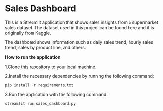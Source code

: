 # Sales Dashboard

This is a Streamlit application that shows sales insights from a supermarket sales dataset. The dataset used in this project can be found here and it is originally from Kaggle.

The dashboard shows information such as daily sales trend, hourly sales trend, sales by product line, and others.<p/>

**How to run the application**<p/>
1.Clone this repository to your local machine.<p/>
2.Install the necessary dependencies by running the following command:

`pip install -r requirements.txt`

3.Run the application with the following command:


`streamlit run sales_dashboard.py`
